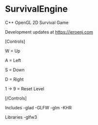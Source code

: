 # SurvivalEngine
C++ OpenGL 2D Survival Game

Development updates at https://jeroenj.com

[Controls]

W = Up

A = Left

S = Down

D = Right


1 -> 9 = Reset Level

[/Controls]

Includes
-glad
-GLFW
-glm
-KHR

Libraries
-glfw3
